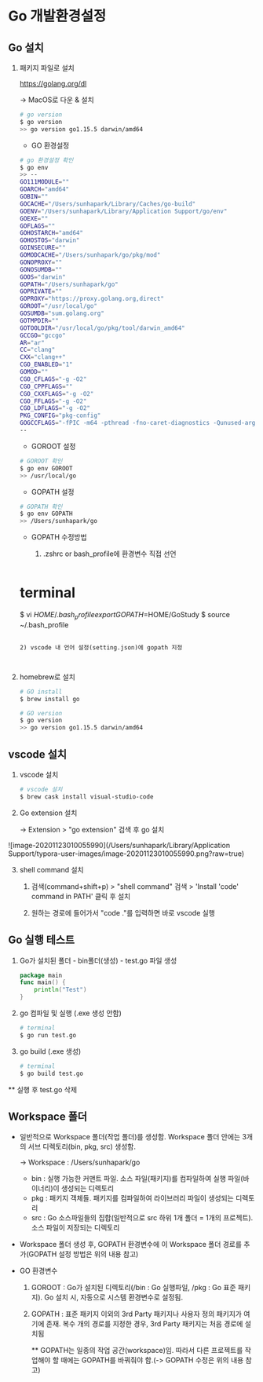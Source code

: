 # Go 개발환경설정

## Go 설치

1. 패키지 파일로 설치

   https://golang.org/dl

   -> MacOS로 다운 & 설치

   ```bash
   # go version
   $ go version
   >> go version go1.15.5 darwin/amd64
   ```

   - GO 환경설정

   ```bash
   # go 환경설정 확인
   $ go env
   >> --
   GO111MODULE=""
   GOARCH="amd64"
   GOBIN=""
   GOCACHE="/Users/sunhapark/Library/Caches/go-build"
   GOENV="/Users/sunhapark/Library/Application Support/go/env"
   GOEXE=""
   GOFLAGS=""
   GOHOSTARCH="amd64"
   GOHOSTOS="darwin"
   GOINSECURE=""
   GOMODCACHE="/Users/sunhapark/go/pkg/mod"
   GONOPROXY=""
   GONOSUMDB=""
   GOOS="darwin"
   GOPATH="/Users/sunhapark/go"
   GOPRIVATE=""
   GOPROXY="https://proxy.golang.org,direct"
   GOROOT="/usr/local/go"
   GOSUMDB="sum.golang.org"
   GOTMPDIR=""
   GOTOOLDIR="/usr/local/go/pkg/tool/darwin_amd64"
   GCCGO="gccgo"
   AR="ar"
   CC="clang"
   CXX="clang++"
   CGO_ENABLED="1"
   GOMOD=""
   CGO_CFLAGS="-g -O2"
   CGO_CPPFLAGS=""
   CGO_CXXFLAGS="-g -O2"
   CGO_FFLAGS="-g -O2"
   CGO_LDFLAGS="-g -O2"
   PKG_CONFIG="pkg-config"
   GOGCCFLAGS="-fPIC -m64 -pthread -fno-caret-diagnostics -Qunused-arguments -fmessage-length=0 -fdebug-prefix-map=/var/folders/n_/9hrsjfpd1bngz7c3nyhpfnqr0000gn/T/go-build978047049=/tmp/go-build -gno-record-gcc-switches -fno-common"
   --
   ```

   - GOROOT 설정

   ```bash
   # GOROOT 확인
   $ go env GOROOT
   >> /usr/local/go
   ```

   - GOPATH 설정

   ```bash
   # GOPATH 확인
   $ go env GOPATH
   >> /Users/sunhapark/go
   ```

   - GOPATH 수정방법

     1) .zshrc or bash_profile에 환경변수 직접 선언

     ```bash
   # terminal
     $ vi $HOME/.bash_profile
     export GOPATH=$HOME/GoStudy
     $ source ~/.bash_profile
     ```
     
     2) vscode 내 언어 설정(setting.json)에 gopath 지정
     
     

2. homebrew로 설치

   ```bash
   # GO install
   $ brew install go
   
   # GO version
   $ go version
   >> go version go1.15.5 darwin/amd64
   ```



## vscode 설치

1. vscode 설치

   ```bash
   # vscode 설치
   $ brew cask install visual-studio-code
   ```

2. Go extension 설치

   -> Extension > "go extension" 검색 후 go 설치

![image-20201123010055990](/Users/sunhapark/Library/Application Support/typora-user-images/image-20201123010055990.png?raw=true)

3. shell command 설치

   1) 검색(command+shift+p) > "shell command" 검색 > 'Install 'code' command in PATH' 클릭 후 설치

   2) 원하는 경로에 들어가서 "code ."를 입력하면 바로 vscode 실행



## Go 실행 테스트

1. Go가 설치된 폴더 - bin폴더(생성) - test.go 파일 생성

   ```go
   package main
   func main() {
       println("Test")
   }
   ```

2. go 컴파일 및 실행 (.exe 생성 안함)

   ```bash
   # terminal
   $ go run test.go
   ```

3. go build (.exe 생성)

   ```bash
   # terminal
   $ go build test.go
   ```

 ** 실행 후 test.go 삭제



## Workspace 폴더

- 일반적으로 Workspace 폴더(작업 폴더)를 생성함. Workspace 폴더 안에는 3개의 서브 디렉토리(bin, pkg, src) 생성함.

  -> Workspace : /Users/sunhapark/go

  - bin : 실행 가능한 커맨트 파일. 소스 파일(패키지)를 컴파일하여 실행 파일(바이너리)이 생성되는 디렉토리
  - pkg : 패키지 객체들. 패키지를 컴파일하여 라이브러리 파일이 생성되는 디렉토리
  - src : Go 소스파일들의 집합(일반적으로 src 하위 1개 폴더 = 1개의 프로젝트). 소스 파일이 저장되는 디렉토리

- Workspace 폴더 생성 후, GOPATH 환경변수에 이 Workspace 폴더 경로를 추가(GOPATH 설정 방법은 위의 내용 참고)

- GO 환경변수

  1. GOROOT : Go가 설치된 디렉토리(/bin : Go 실행파일, /pkg : Go 표준 패키지). Go 설치 시, 자동으로 시스템 환경변수로 설정됨.

  2. GOPATH : 표준 패키지 이외의 3rd Party 패키지나 사용자 정의 패키지가 여기에 존재. 복수 개의 경로를 지정한 경우, 3rd Party 패키지는 처음 경로에 설치됨

     ** GOPATH는 일종의 작업 공간(workspace)임. 따라서 다른 프로젝트를 작업해야 할 때에는 GOPATH를 바꿔줘야 함.(-> GOPATH 수정은 위의 내용 참고)
